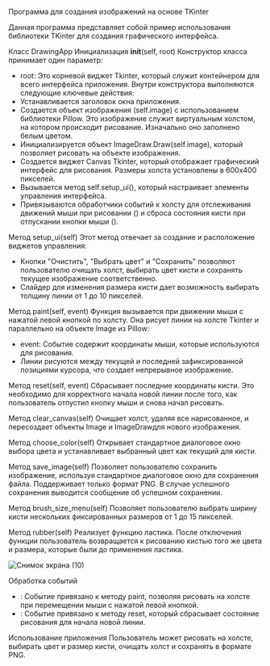 Программа для создания изображений на основе TKinter

Данная программа представляет собой пример использования библиотеки TKinter для создания графического интерфейса.

Класс DrawingApp
  Инициализация __init__(self, root)
  Конструктор класса принимает один параметр:
  - root: Это корневой виджет Tkinter, который служит контейнером для всего интерфейса приложения.
  Внутри конструктора выполняются следующие ключевые действия:
  - Устанавливается заголовок окна приложения.
  - Создается объект изображения (self.image) с использованием библиотеки Pillow. Это изображение служит виртуальным холстом, на котором происходит рисование.
    Изначально оно заполнено белым цветом.
  - Инициализируется объект ImageDraw.Draw(self.image), который позволяет рисовать на объекте изображения.
  - Создается виджет Canvas Tkinter, который отображает графический интерфейс для рисования. Размеры холста установлены в 600x400 пикселей.
  - Вызывается метод self.setup_ui(), который настраивает элементы управления интерфейса.
  - Привязываются обработчики событий к холсту для отслеживания движений мыши при рисовании () и сброса состояния кисти при отпускании кнопки мыши ().

Метод setup_ui(self)
Этот метод отвечает за создание и расположение виджетов управления:
  - Кнопки "Очистить", "Выбрать цвет" и "Сохранить" позволяют пользователю очищать холст, выбирать цвет кисти и сохранять текущее изображение соответственно.
  - Слайдер для изменения размера кисти дает возможность выбирать толщину линии от 1 до 10 пикселей.

Метод paint(self, event)
Функция вызывается при движении мыши с нажатой левой кнопкой по холсту. Она рисует линии на холсте Tkinter и параллельно на объекте Image из Pillow:
  - event: Событие содержит координаты мыши, которые используются для рисования.
  - Линии рисуются между текущей и последней зафиксированной позициями курсора, что создает непрерывное изображение.

Метод reset(self, event)
Сбрасывает последние координаты кисти. Это необходимо для корректного начала новой линии после того, как пользователь отпустил кнопку мыши и снова начал рисовать.

Метод clear_canvas(self)
Очищает холст, удаляя все нарисованное, и пересоздает объекты Image и ImageDrawдля нового изображения.

Метод choose_color(self)
Открывает стандартное диалоговое окно выбора цвета и устанавливает выбранный цвет как текущий для кисти.

Метод save_image(self)
Позволяет пользователю сохранить изображение, используя стандартное диалоговое окно для сохранения файла. Поддерживает только формат PNG. 
В случае успешного сохранения выводится сообщение об успешном сохранении.

Метод brush_size_menu(self)
Позволяет пользователю выбрать ширину кисти нескольких фиксированных размеров от 1 до 15 пикселей.

Метод rubber(self)
Реализует функцию ластика. После отключения функции пользователь возвращается к рисованию кистью того же цвета и размера, которые были до применения ластика.

![Снимок экрана (10)](https://github.com/user-attachments/assets/26abfd7c-50cb-4adb-93a3-23eb5094d07a)


Обработка событий
  - : Событие привязано к методу paint, позволяя рисовать на холсте при перемещении мыши с нажатой левой кнопкой.
  - : Событие привязано к методу reset, который сбрасывает состояние рисования для начала новой линии.

Использование приложения
Пользователь может рисовать на холсте, выбирать цвет и размер кисти, очищать холст и сохранять в формате PNG.
